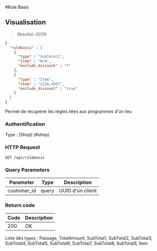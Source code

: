 #Rule Basis
## Visualisation

>  Resultat JSON

```json
{
  "rulebasis" : [
    {
      "type" : "SubTotal1",
      "item" : "N/A",
      "exclude_discount" : "f"
    },
    {
      "type" : "Item",
      "item" : "1234,4567",
      "exclude_discount" : "true"
    }
  ]
}
```

Permet de récupérer les règles liées aux programmes d'un lieu

### Authentification

Type : [Shop] (#shop)

### HTTP Request

`GET /api/rulebasis`

### Query Parameters

Parameter | Type | Description
--------- | --------- | -----------
customer_id | query | UUID d'un client

### Return code
Code | Description
------- | ---------
200 | OK

<aside class="notice">
Liste des types : Passage, TotalAmount, SubTotal1, SubTotal2, SubTotal3, SubTotal4, SubTotal5, SubTotal6, SubTotal7, SubTotal8, SubTotal9, Item
</aside>
